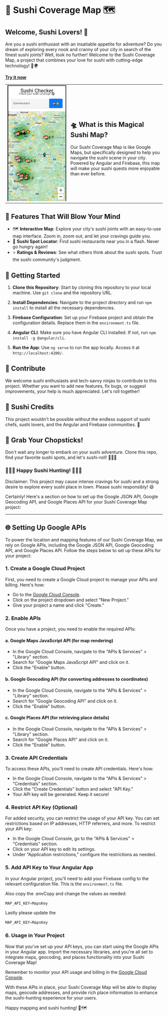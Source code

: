 # 🍣 Sushi Coverage Map 🗺️

## Welcome, Sushi Lovers! 🍣

Are you a sushi enthusiast with an insatiable appetite for adventure? Do you dream of exploring every nook and cranny of your city in search of the finest sushi joints? Well, look no further! Welcome to the Sushi Coverage Map, a project that combines your love for sushi with cutting-edge technology! 🍣🌍

[**Try it now**](https://sushi-coverage-check.firebaseapp.com/)

<table style="width: 100%;">
  <tr>
    <td style="width: 40%; text-align: center;">
      <img src="Screenshot.png" alt="Sushi Coverage Map Screenshot" width="300">
    </td>
    <td style="width: 60%;">
        <h2>🛸 What is this Magical Sushi Map?</h2>
        Our Sushi Coverage Map is like Google Maps, but specifically designed to help you navigate the sushi scene in your city. Powered by Angular and Firebase, this map will make your sushi quests more enjoyable than ever before. 
    </td>
  </tr>
</table>


## 🌟 Features That Will Blow Your Mind

- 🗺️ **Interactive Map**: Explore your city's sushi joints with an easy-to-use map interface. Zoom in, zoom out, and let your cravings guide you.
- 🍣 **Sushi Spot Locator**: Find sushi restaurants near you in a flash. Never go hungry again!
- ⭐ **Ratings & Reviews**: See what others think about the sushi spots. Trust the sushi community's judgment.

## 🚀 Getting Started

1. **Clone this Repository**: Start by cloning this repository to your local machine. Use `git clone` and the repository URL.

2. **Install Dependencies**: Navigate to the project directory and run `npm install` to install all the necessary dependencies.

3. **Firebase Configuration**: Set up your Firebase project and obtain the configuration details. Replace them in the `environment.ts` file.

4. **Angular CLI**: Make sure you have Angular CLI installed. If not, run `npm install -g @angular/cli`.

5. **Run the App**: Use `ng serve` to run the app locally. Access it at `http://localhost:4200/`.

## 🤖 Contribute

We welcome sushi enthusiasts and tech-savvy ninjas to contribute to this project. Whether you want to add new features, fix bugs, or suggest improvements, your help is much appreciated. Let's roll together!

## 🍣 Sushi Credits

This project wouldn't be possible without the endless support of sushi chefs, sushi lovers, and the Angular and Firebase communities. 🙏

## 🍱 Grab Your Chopsticks!

Don't wait any longer to embark on your sushi adventure. Clone this repo, find your favorite sushi spots, and let's sushi-roll! 🍣🍣🍣

### 🍣🍣🍣 Happy Sushi Hunting! 🍣🍣🍣

Disclaimer: This project may cause intense cravings for sushi and a strong desire to explore every sushi place in town. Please sushi responsibly! 😄

Certainly! Here's a section on how to set up the Google JSON API, Google Geocoding API, and Google Places API for your Sushi Coverage Map project:

---

## 🌐 Setting Up Google APIs

To power the location and mapping features of our Sushi Coverage Map, we rely on Google APIs, including the Google JSON API, Google Geocoding API, and Google Places API. Follow the steps below to set up these APIs for your project:

### 1. **Create a Google Cloud Project**

First, you need to create a Google Cloud project to manage your APIs and billing. Here's how:

- Go to the [Google Cloud Console](https://console.cloud.google.com/).
- Click on the project dropdown and select "New Project."
- Give your project a name and click "Create."

### 2. **Enable APIs**

Once you have a project, you need to enable the required APIs:

#### a. Google Maps JavaScript API (for map rendering)

- In the Google Cloud Console, navigate to the "APIs & Services" > "Library" section.
- Search for "Google Maps JavaScript API" and click on it.
- Click the "Enable" button.

#### b. Google Geocoding API (for converting addresses to coordinates)

- In the Google Cloud Console, navigate to the "APIs & Services" > "Library" section.
- Search for "Google Geocoding API" and click on it.
- Click the "Enable" button.

#### c. Google Places API (for retrieving place details)

- In the Google Cloud Console, navigate to the "APIs & Services" > "Library" section.
- Search for "Google Places API" and click on it.
- Click the "Enable" button.

### 3. **Create API Credentials**

To access these APIs, you'll need to create API credentials. Here's how:

- In the Google Cloud Console, navigate to the "APIs & Services" > "Credentials" section.
- Click the "Create Credentials" button and select "API Key."
- Your API key will be generated. Keep it secure!

### 4. **Restrict API Key (Optional)**

For added security, you can restrict the usage of your API key. You can set restrictions based on IP addresses, HTTP referrers, and more. To restrict your API key:

- In the Google Cloud Console, go to the "APIs & Services" > "Credentials" section.
- Click on your API key to edit its settings.
- Under "Application restrictions," configure the restrictions as needed.

### 5. **Add API Key to Your Angular App**

In your Angular project, you'll need to add your Firebase config to the relevant configuration file. This is the `environment.ts` file.

Also copy the .envCopy and change the values as needed:

```typescript
MAP_API_KEY=MapsKey
```

Lastly please update the 

```typescript
MAP_API_KEY=MapsKey
```

### 6. **Usage in Your Project**

Now that you've set up your API keys, you can start using the Google APIs in your Angular app. Import the necessary libraries, and you're all set to integrate maps, geocoding, and places functionality into your Sushi Coverage Map!

Remember to monitor your API usage and billing in the [Google Cloud Console](https://console.cloud.google.com/).

With these APIs in place, your Sushi Coverage Map will be able to display maps, geocode addresses, and provide rich place information to enhance the sushi-hunting experience for your users.

Happy mapping and sushi hunting! 🍣🗺️